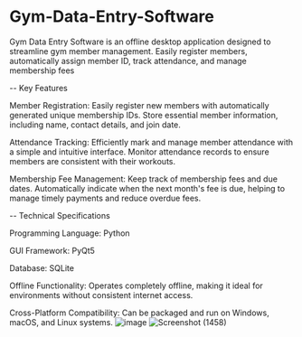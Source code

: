 # Gym-Data-Entry-Software
Gym Data Entry Software is an offline desktop application designed to streamline gym member management. Easily register members, automatically assign member ID, track attendance, and manage membership fees


-- Key Features


Member Registration: Easily register new members with automatically generated unique membership IDs. Store essential member information, including name, contact details, and join date.

Attendance Tracking: Efficiently mark and manage member attendance with a simple and intuitive interface. Monitor attendance records to ensure members are consistent with their workouts.

Membership Fee Management: Keep track of membership fees and due dates. Automatically indicate when the next month's fee is due, helping to manage timely payments and reduce overdue fees.



-- Technical Specifications

Programming Language: Python

GUI Framework: PyQt5


Database: SQLite

Offline Functionality: Operates completely offline, making it ideal for environments without consistent internet access.

Cross-Platform Compatibility: Can be packaged and run on Windows, macOS, and Linux systems.
![image](https://github.com/tayyabaarooj/Gym-Data-Entry-Software/assets/106014900/172f660c-ae66-460e-a077-e10dbc5b1efc)
![Screenshot (1458)](https://github.com/tayyabaarooj/Gym-Data-Entry-Software/assets/106014900/11ce8b2b-e0a1-4d93-869f-d4a2d5d47c7e)
